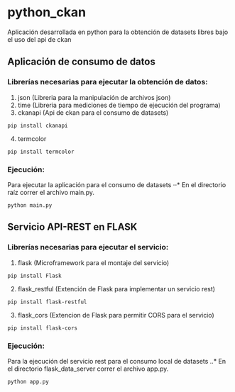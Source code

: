 # python_ckan
Aplicación desarrollada en python para la obtención de datasets libres bajo el uso del api de ckan

## Aplicación de consumo de datos
### Librerías necesarias para ejecutar la obtención de datos:
1. json (Libreria para la manipulación de archivos json)
2. time (Libreria para mediciones de tiempo de ejecución del programa)
3. ckanapi (Api de ckan para el consumo de datasets)
```
pip install ckanapi
```
4. termcolor
```
pip install termcolor
```

### Ejecución:
Para ejecutar la aplicación para el consumo de datasets
⋅⋅* En el directorio raíz correr el archivo main.py.
```
python main.py
```

## Servicio API-REST en FLASK
### Librerías necesarias para ejecutar el servicio:
1. flask (Microframework para el montaje del servicio)
```
pip install Flask
```
2. flask_restful (Extención de Flask para implementar un servicio rest)
```
pip install flask-restful
```
3. flask_cors (Extencion de Flask para permitir CORS para el servicio)
```
pip install flask-cors
```

### Ejecución:
Para la ejecución del servicio rest para el consumo local de datasets
..* En el directorio flask_data_server correr el archivo app.py.
```
python app.py
```
